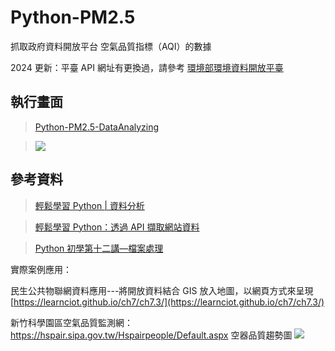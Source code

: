 # Python-PM2.5
 
 抓取政府資料開放平台 空氣品質指標（AQI）的數據

 2024 更新：平臺 API 網址有更換過，請參考 [環境部環境資料開放平臺](https://data.moenv.gov.tw/paradigm) 

  
## 執行畫面

> [Python-PM2.5-DataAnalyzing](https://wastu01.github.io/article/python-pm25-aqi-opendata/)

> ![](https://static.coderbridge.com/img/mrwang01/92475ef8e70f465492ae72420bb458e5.png)

## 參考資料

> [輕鬆學習 Python | 資料分析](https://yaojenkuo.io/python-sklearn-cht/01-Web-Scraping-101-slides.pdf)


> [輕鬆學習 Python：透過 API 擷取網站資料](https://medium.com/datainpoint/python-essentials-requesting-web-api-edd417a57ba5)


> [Python 初學第十二講—檔案處理](https://medium.com/ccclub/ccclub-python-for-beginners-tutorial-bf0648108581)

實際案例應用：

民生公共物聯網資料應用---將開放資料結合 GIS 放入地圖，以網頁方式來呈現
[https://learnciot.github.io/ch7/ch7.3/](https://learnciot.github.io/ch7/ch7.3/)

新竹科學園區空氣品質監測網：
https://hspair.sipa.gov.tw/Hspairpeople/Default.aspx
空器品質趨勢圖
![](https://static.coderbridge.com/img/mrwang01/ac44d8fcd1b24b848f480ac5be8f735a.png)


